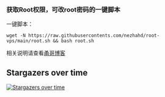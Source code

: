### 获取Root权限，可改root密码的一键脚本

一键脚本：

```
wget -N https://raw.githubusercontents.com/nezhahd/root-vps/main/root.sh && bash root.sh
```

相关说明请查看[甬哥博客](https://ygkkk.blogspot.com/2022/02/githubvpsrootrooteuservhax.html)


## Stargazers over time

[![Stargazers over time](https://starchart.cc/ygkkkyb/vpsroot.svg)](https://starchart.cc/ygkkkyb/vpsroot)
